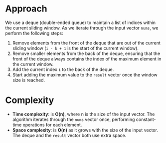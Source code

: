 # Approach
We use a deque (double-ended queue) to maintain a list of indices within the current sliding window.
As we iterate through the input vector `nums`, we perform the following steps:
1. Remove elements from the front of the deque that are out of the current sliding window (`i - k + 1` is the start of the current window).
2. Remove smaller elements from the back of the deque, ensuring that the front of the deque always contains the index of the maximum element in the current window.
3. Add the current index `i` to the back of the deque.
4. Start adding the maximum value to the `result` vector once the window size is reached.

# Complexity
- **Time complexity**: is **O(n)**, where n is the size of the input vector. The algorithm iterates through the `nums` vector once, performing constant-time operations for each element. 
- **Space complexity**: is **O(n)** as it grows with the size of the input vector. The deque and the `result` vector both use extra space. 
